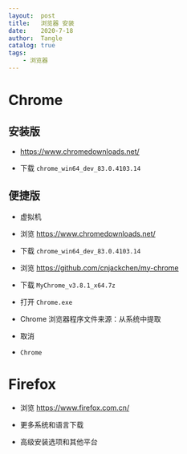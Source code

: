 ```yaml
---
layout:  post
title:   浏览器 安装
date:    2020-7-18
author:  Tangle
catalog: true
tags:
    - 浏览器
---
```


# Chrome

## 安装版

- <https://www.chromedownloads.net/>

- 下载 `chrome_win64_dev_83.0.4103.14`

## 便捷版

- 虚拟机

- 浏览 <https://www.chromedownloads.net/>

- 下载 `chrome_win64_dev_83.0.4103.14`

- 浏览 <https://github.com/cnjackchen/my-chrome>

- 下载 `MyChrome_v3.8.1_x64.7z`

- 打开 `Chrome.exe`

- Chrome 浏览器程序文件来源：从系统中提取

- 取消

- `Chrome`

# Firefox

- 浏览 <https://www.firefox.com.cn/>

- 更多系统和语言下载

- 高级安装选项和其他平台
